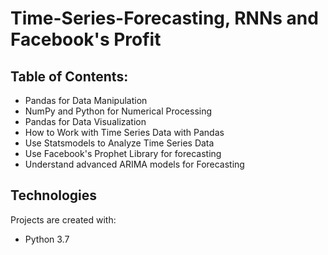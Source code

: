 # Time-Series-Forecasting, RNNs and Facebook's Profit

## Table of Contents:

* Pandas for Data Manipulation
* NumPy and Python for Numerical Processing
* Pandas for Data Visualization
* How to Work with Time Series Data with Pandas
* Use Statsmodels to Analyze Time Series Data
* Use Facebook's Prophet Library for forecasting
* Understand advanced ARIMA models for Forecasting

## Technologies
Projects are created with:
* Python 3.7


